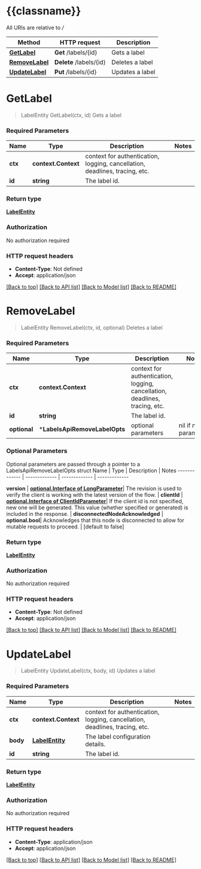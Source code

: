 # {{classname}}

All URIs are relative to */*

Method | HTTP request | Description
------------- | ------------- | -------------
[**GetLabel**](LabelsApi.md#GetLabel) | **Get** /labels/{id} | Gets a label
[**RemoveLabel**](LabelsApi.md#RemoveLabel) | **Delete** /labels/{id} | Deletes a label
[**UpdateLabel**](LabelsApi.md#UpdateLabel) | **Put** /labels/{id} | Updates a label

# **GetLabel**
> LabelEntity GetLabel(ctx, id)
Gets a label

### Required Parameters

Name | Type | Description  | Notes
------------- | ------------- | ------------- | -------------
 **ctx** | **context.Context** | context for authentication, logging, cancellation, deadlines, tracing, etc.
  **id** | **string**| The label id. | 

### Return type

[**LabelEntity**](LabelEntity.md)

### Authorization

No authorization required

### HTTP request headers

 - **Content-Type**: Not defined
 - **Accept**: application/json

[[Back to top]](#) [[Back to API list]](../README.md#documentation-for-api-endpoints) [[Back to Model list]](../README.md#documentation-for-models) [[Back to README]](../README.md)

# **RemoveLabel**
> LabelEntity RemoveLabel(ctx, id, optional)
Deletes a label

### Required Parameters

Name | Type | Description  | Notes
------------- | ------------- | ------------- | -------------
 **ctx** | **context.Context** | context for authentication, logging, cancellation, deadlines, tracing, etc.
  **id** | **string**| The label id. | 
 **optional** | ***LabelsApiRemoveLabelOpts** | optional parameters | nil if no parameters

### Optional Parameters
Optional parameters are passed through a pointer to a LabelsApiRemoveLabelOpts struct
Name | Type | Description  | Notes
------------- | ------------- | ------------- | -------------

 **version** | [**optional.Interface of LongParameter**](.md)| The revision is used to verify the client is working with the latest version of the flow. | 
 **clientId** | [**optional.Interface of ClientIdParameter**](.md)| If the client id is not specified, new one will be generated. This value (whether specified or generated) is included in the response. | 
 **disconnectedNodeAcknowledged** | **optional.bool**| Acknowledges that this node is disconnected to allow for mutable requests to proceed. | [default to false]

### Return type

[**LabelEntity**](LabelEntity.md)

### Authorization

No authorization required

### HTTP request headers

 - **Content-Type**: Not defined
 - **Accept**: application/json

[[Back to top]](#) [[Back to API list]](../README.md#documentation-for-api-endpoints) [[Back to Model list]](../README.md#documentation-for-models) [[Back to README]](../README.md)

# **UpdateLabel**
> LabelEntity UpdateLabel(ctx, body, id)
Updates a label

### Required Parameters

Name | Type | Description  | Notes
------------- | ------------- | ------------- | -------------
 **ctx** | **context.Context** | context for authentication, logging, cancellation, deadlines, tracing, etc.
  **body** | [**LabelEntity**](LabelEntity.md)| The label configuration details. | 
  **id** | **string**| The label id. | 

### Return type

[**LabelEntity**](LabelEntity.md)

### Authorization

No authorization required

### HTTP request headers

 - **Content-Type**: application/json
 - **Accept**: application/json

[[Back to top]](#) [[Back to API list]](../README.md#documentation-for-api-endpoints) [[Back to Model list]](../README.md#documentation-for-models) [[Back to README]](../README.md)

